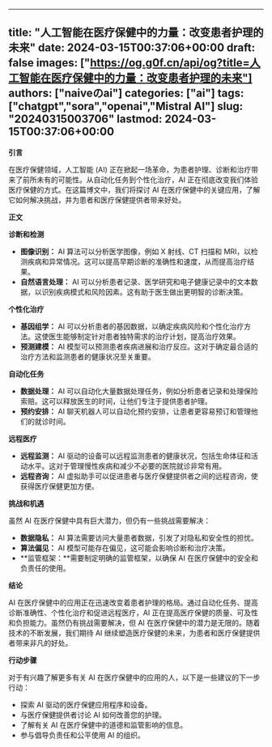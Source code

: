 
---
title: "人工智能在医疗保健中的力量：改变患者护理的未来"
date: 2024-03-15T00:37:06+00:00
draft: false
images: ["https://og.g0f.cn/api/og?title=人工智能在医疗保健中的力量：改变患者护理的未来"]
authors: ["naiveのai"]
categories: ["ai"]
tags: ["chatgpt","sora","openai","Mistral AI"]
slug: "20240315003706"
lastmod: 2024-03-15T00:37:06+00:00
---
**引言**

在医疗保健领域，人工智能 (AI) 正在掀起一场革命，为患者护理、诊断和治疗带来了前所未有的可能性。从自动化任务到个性化治疗，AI 正在彻底改变我们体验医疗保健的方式。在这篇博文中，我们将探讨 AI 在医疗保健中的关键应用，了解它如何解决挑战，并为患者和医疗保健提供者带来好处。

**正文**

**诊断和检测**

* **图像识别：** AI 算法可以分析医学图像，例如 X 射线、CT 扫描和 MRI，以检测疾病和异常情况。这可以提高早期诊断的准确性和速度，从而提高治疗结果。
* **自然语言处理：** AI 可以分析患者记录、医学研究和电子健康记录中的文本数据，以识别疾病模式和风险因素。这有助于医生做出更明智的诊断决策。

**个性化治疗**

* **基因组学：** AI 可以分析患者的基因数据，以确定疾病风险和个性化治疗方法。这使医生能够制定针对患者独特需求的治疗计划，提高治疗效果。
* **预测建模：** AI 模型可以预测患者疾病进展和治疗反应。这对于确定最合适的治疗方法和监测患者的健康状况至关重要。

**自动化任务**

* **数据处理：** AI 可以自动化大量数据处理任务，例如分析患者记录和处理保险索赔。这可以释放医生的时间，让他们专注于提供患者护理。
* **预约安排：** AI 聊天机器人可以自动化预约安排，让患者更容易预订和管理他们的就诊时间。

**远程医疗**

* **远程监测：** AI 驱动的设备可以远程监测患者的健康状况，包括生命体征和活动水平。这对于管理慢性疾病和减少不必要的医院就诊非常有用。
* **远程咨询：** AI 虚拟助手可以促进患者与医疗保健提供者之间的远程咨询，使获得医疗保健更加方便。

**挑战和机遇**

虽然 AI 在医疗保健中具有巨大潜力，但仍有一些挑战需要解决：

* **数据隐私：** AI 算法需要访问大量患者数据，引发了对隐私和安全性的担忧。
* **算法偏见：** AI 模型可能存在偏见，这可能会影响诊断和治疗决策。
* **监管框架：**需要制定明确的监管框架，以确保 AI 在医疗保健中的安全和负责任的使用。

**结论**

AI 在医疗保健中的应用正在迅速改变着患者护理的格局。通过自动化任务、提高诊断准确性、个性化治疗和促进远程医疗，AI 正在提高医疗保健的质量、可及性和负担能力。虽然仍有挑战需要解决，但 AI 在医疗保健中的潜力是无限的。随着技术的不断发展，我们期待 AI 继续塑造医疗保健的未来，为患者和医疗保健提供者带来非凡的好处。

**行动步骤**

对于有兴趣了解更多有关 AI 在医疗保健中的应用的人，以下是一些建议的下一步行动：

* 探索 AI 驱动的医疗保健应用程序和设备。
* 与医疗保健提供者讨论 AI 如何改善您的护理。
* 了解有关 AI 在医疗保健中的道德和监管影响的信息。
* 参与倡导负责任和公平使用 AI 的组织。